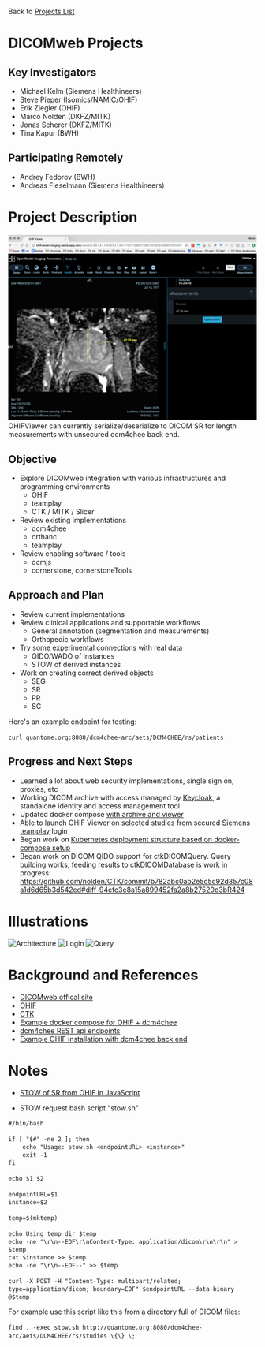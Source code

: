 Back to [Projects List](../../README.md#ProjectsList)

# DICOMweb Projects

## Key Investigators

- Michael Kelm (Siemens Healthineers)
- Steve Pieper (Isomics/NAMIC/OHIF)
- Erik Ziegler (OHIF)
- Marco Nolden (DKFZ/MITK)
- Jonas Scherer (DKFZ/MITK)
- Tina Kapur (BWH)

## Participating Remotely
- Andrey Fedorov (BWH)
- Andreas Fieselmann (Siemens Healthineers)

# Project Description

![OHIFViewer can currently serialize/deserialize to DICOM SR for length measurements with unsecured dcm4chee back end.](OHIF+SR.png)
OHIFViewer can currently serialize/deserialize to DICOM SR for length measurements with unsecured dcm4chee back end.


## Objective

* Explore DICOMweb integration with various infrastructures and programming environments
  * OHIF
  * teamplay
  * CTK / MITK / Slicer
* Review existing implementations
  * dcm4chee
  * orthanc
  * teamplay
* Review enabling software / tools
  * dcmjs
  * cornerstone, cornerstoneTools

## Approach and Plan

* Review current implementations
* Review clinical applications and supportable workflows
  * General annotation (segmentation and measurements)
  * Orthopedic workflows
* Try some experimental connections with real data
  * QIDO/WADO of instances
  * STOW of derived instances
* Work on creating correct derived objects
  * SEG
  * SR
  * PR
  * SC


Here's an example endpoint for testing:

```curl quantome.org:8080/dcm4chee-arc/aets/DCM4CHEE/rs/patients```


## Progress and Next Steps

<!--Describe progress and next steps in a few bullet points as you are making progress.-->
* Learned a lot about web security implementations, single sign on, proxies, etc
* Working DICOM archive with access managed by [Keycloak](https://www.keycloak.org/), a standalone identity and access management tool
* Updated docker compose [with archive and viewer](https://github.com/OHIF/integration-examples/tree/master/ohif-dcm4chee-secureUI)
* Able to launch OHIF Viewer on selected studies from secured [Siemens teamplay](https://usa.healthcare.siemens.com/medical-imaging-it/teamplay) login
* Began work on [Kubernetes deployment structure based on docker-compose setup](https://bitbucket.org/Jonaven/namic/src/master/)
* Began work on DICOM QIDO support for ctkDICOMQuery. Query building works, feeding results to ctkDICOMDatabase is work in progress: https://github.com/nolden/CTK/commit/b782abc0ab2e5c5c92d357c08a1d6d65b3d542ed#diff-94efc3e8a15a899452fa2a8b27520d3bR424 

# Illustrations
<!--Add pictures and links to videos that demonstrate what has been accomplished.-->

![Architecture](DICOMweb-arch.png)
![Login](DICOMweb-login.png)
![Query](DICOMweb-studylist.png)



# Background and References

<!--Use this space for information that may help people better understand your project, like links to papers, source code, or data.-->

- [DICOMweb offical site](https://www.dicomstandard.org/dicomweb/)
- [OHIF](ohif.org)
- [CTK](commontk.org)
- [Example docker compose for OHIF + dcm4chee](https://github.com/OHIF/integration-examples/tree/master/ohif-dcm4chee-nginx)
- [dcm4chee REST api endpoints](http://petstore.swagger.io/index.html?url=https://raw.githubusercontent.com/dcm4che/dcm4chee-arc-light/master/dcm4chee-arc-ui2/src/swagger/swagger-dicom.json)
- [Example OHIF installation with dcm4chee back end](http://ohifviewer-staging.herokuapp.com/studylist)

# Notes

* [STOW of SR from OHIF in JavaScript](https://github.com/OHIF/Viewers/blob/b296602e8c5c1cfc48806ed33387a91f8f9a44fe/Packages/ohif-measurement-table/client/utils/stowSR.js)

* STOW request bash script "stow.sh"

```
#/bin/bash

if [ "$#" -ne 2 ]; then
    echo "Usage: stow.sh <endpointURL> <instance>"
    exit -1
fi

echo $1 $2

endpointURL=$1
instance=$2

temp=$(mktemp)

echo Using temp dir $temp
echo -ne "\r\n--EOF\r\nContent-Type: application/dicom\r\n\r\n" > $temp
cat $instance >> $temp
echo -ne "\r\n--EOF--" >> $temp

curl -X POST -H "Content-Type: multipart/related; type=application/dicom; boundary=EOF" $endpointURL --data-binary @$temp
```

For example use this script like this from a directory full of DICOM files:

`find . -exec stow.sh http://quantome.org:8080/dcm4chee-arc/aets/DCM4CHEE/rs/studies \{\} \;`
